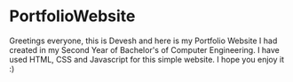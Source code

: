 # PortfolioWebsite

Greetings everyone, this is Devesh and here is my Portfolio Website I had created in my Second Year of Bachelor's of Computer Engineering. I have used HTML, CSS and Javascript for this simple website. I hope you enjoy it :)